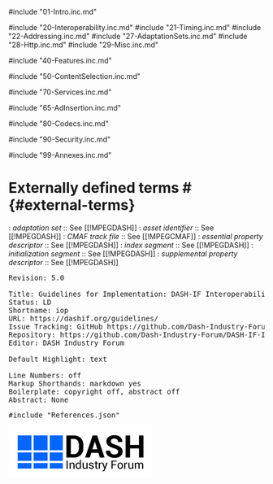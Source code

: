 #include "01-Intro.inc.md"

#include "20-Interoperability.inc.md"
#include "21-Timing.inc.md"
#include "22-Addressing.inc.md"
#include "27-AdaptationSets.inc.md"
#include "28-Http.inc.md"
#include "29-Misc.inc.md"

#include "40-Features.inc.md"

#include "50-ContentSelection.inc.md"

#include "70-Services.inc.md"

#include "65-AdInsertion.inc.md"

#include "80-Codecs.inc.md"

#include "90-Security.inc.md"

#include "99-Annexes.inc.md"

# Externally defined terms # {#external-terms}

: <dfn>adaptation set</dfn>
:: See [[!MPEGDASH]]
: <dfn>asset identifier</dfn>
:: See [[!MPEGDASH]]
: <dfn>CMAF track file</dfn>
:: See [[!MPEGCMAF]]
: <dfn>essential property descriptor</dfn>
:: See [[!MPEGDASH]]
: <dfn>index segment</dfn>
:: See [[!MPEGDASH]]
: <dfn>initialization segment</dfn>
:: See [[!MPEGDASH]]
: <dfn>supplemental property descriptor</dfn>
:: See [[!MPEGDASH]]


<!-- Document metadata follows. The below sections are used by the document compiler and are not directly visible. -->

<pre class="metadata">
Revision: 5.0

Title: Guidelines for Implementation: DASH-IF Interoperability Points
Status: LD
Shortname: iop
URL: https://dashif.org/guidelines/
Issue Tracking: GitHub https://github.com/Dash-Industry-Forum/DASH-IF-IOP/issues
Repository: https://github.com/Dash-Industry-Forum/DASH-IF-IOP GitHub
Editor: DASH Industry Forum

Default Highlight: text
<!-- Enabling line numbers breaks code blocks in PDF! (2018-10-02) -->
Line Numbers: off
Markup Shorthands: markdown yes
Boilerplate: copyright off, abstract off
Abstract: None
</pre>

<!-- Custom bibliography entries go in References.json. Prefer adding your document to SpecRef over maintaining a custom definition. -->
<pre class="biblio">
#include "References.json"
</pre>

<pre boilerplate="logo">
<a href="https://dashif.org/"><img src="Images/DASH-IF.png" /></a>
</pre>
